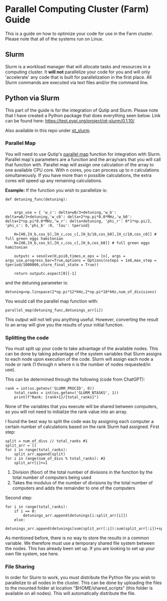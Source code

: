 # Parallel Computing Cluster (Farm) Guide
This is a guide on how to optimize your code for use in the Farm cluster. Please note that all of the systems run on Linux. 

## Slurm
Slurm is a workload manager that will allocate tasks and resources in a computing cluster. It **will not** parallelize your code for you and will only 'accelerate' any code that is built for parallelization in the first place. All Slurm commands are executed via text files and/or the command line. 

## Python via Slurm
This part of the guide is for the integration of Qutip and Slurm. Please note that I have created a Python package that does everything seen below. Link can be found here: 
https://test.pypi.org/project/qt-slurm/0.1.10/

Also available in this repo under [qt_slurm](https://github.com/EGGS-Experiment/Parallel-Computing-Cluster/tree/main/qt_slurm).

### Parallel Map
You will need to use Qutip's [parallel map](https://qutip.org/docs/4.0.2/guide/guide-parfor.html) function for integration with Slurm. Parallel map's parameters are a function and the array/vars that you will call that function with. Parallel map will assign one calculation of the array to one available CPU core. With n cores, you can process up to n calculations simultaneously. If you have more than n possible calculations, the extra cores will speed up any remaining calculations. 

**Example:**
If the function you wish to parallelize is: 
```
def detuning_func(detuning):


    args_use = { 'w_c': delta+w0/3+detuning,'w_b': delta+w0/3+detuning,'w_c0': delta+2*np.pi*0.0*MHz,'w_b0': delta+2*np.pi*0.0*MHz,'w_r': delta+detuning, 'phi_r': 0*1*np.pi/2, 'phi_c': 0,'phi_b' :0, 'tau': tperiod}

    H=[H0,[H_b,cos_b],[H_c,cos_c],[H_b/10,cos_b0],[H_c/10,cos_c0]] # full green eggs hamitonian
    H=[H0,[H_b,cos_b],[H_c,cos_c],[H_b,cos_b0]] # full green eggs hamitonian

    outputc = sesolve(H,psi0,times,e_ops = [n], args = args_use,progress_bar=True,options = Options(nsteps = 1e6,max_step = tperiod/1000000,store_final_state = True))

    return outputc.expect[0][-1]
```
and the detuning parameter is: 

```
detuning=np.linspace(2*np.pi*12*kHz,2*np.pi*18*kHz,num_of_divisions)  
```

You would call the parallel map function with:

```
parallel_map(detuning_func,detunings_arr[i])
```

This output will not tell you anything useful. However, converting the result to an array will give you the results of your initial function. 

### Splitting the code
You must split up your code to take advantage of the available nodes. This can be done by taking advantage of the system variables that Slurm assigns to each node upon execution of the code. Slurm will assign each node a node or rank (1 through n where n is the number of nodes requested/in use). 

This can be determined through the following (code from ChatGPT):
```
rank = int(os.getenv('SLURM_PROCID', 0))
    total_ranks = int(os.getenv('SLURM_NTASKS', 1))
    print(f"Rank: {rank+1}/{total_ranks}")
```
None of the variables that you execute will be shared between computers, so you will not need to initialize the rank value into an array. 

I found the best way to split the code was by assigning each computer a certain number of calculations based on the rank Slurm had assigned. 
First step:

```
split = num_of_divs // total_ranks #1
split_arr = [] 
for i in range(total_ranks):
    split_arr.append(split)
for i in range(num_of_divs % total_ranks): #2
    split_arr[i]+=1
```
1) Division (floor) of the total number of divisions in the function by the total number of computers being used
2) Takes the modulus of the number of divisions by the total number of computers and adds the remainder to one of the computers

Second step:

```
for i in range(total_ranks):
    if i == 0:
        detunings_arr.append(detunings[i:split_arr[i]])
    else:
        detunings_arr.append(detunings[sum(split_arr[:i]):sum(split_arr[:i])+split_arr[i]])
```

As mentioned before, there is no way to store the results in a common variable. We therefore must use a temporary shared file system between the nodes. This has already been set up. If you are looking to set up your own file system, see here. 


### File Sharing
In order for Slurm to work, you must distribute the Python file you wish to parallelize to all nodes in the cluster. This can be done by uploading the files to the mounted folder at location "$HOME/shared_scripts" (this folder is available on all nodes). This will automatically distribute the file. 


